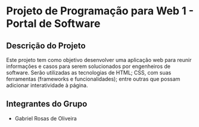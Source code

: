 # Projeto de Programação para Web 1 - Portal de Software

## Descrição do Projeto

Este projeto tem como objetivo desenvolver uma aplicação web para reunir informações e casos para serem solucionados por engenheiros de software. Serão utilizadas as tecnologias de HTML; CSS, com suas ferramentas (frameworks e funcionalidades); entre outras que possam adicionar interatividade à página.

## Integrantes do Grupo

* Gabriel Rosas de Oliveira
